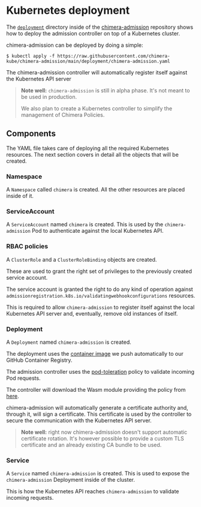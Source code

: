 # Kubernetes deployment

The [`deployment`](https://github.com/chimera-kube/chimera-admission/tree/main/deployment)
directory inside of the [chimera-admission](https://github.com/chimera-kube/chimera-admission)
repository shows how to deploy the admission controller on top of a Kubernetes
cluster.

chimera-admission can be deployed by doing a simple:

```shell
$ kubectl apply -f https://raw.githubusercontent.com/chimera-kube/chimera-admission/main/deployment/chimera-admission.yaml
```
The chimera-admission controller will automatically register itself against the
Kubernetes API server

> **Note well:** `chimera-admission` is still in alpha phase. It's not meant to
> be used in production.
>
> We also plan to create a Kubernetes controller to simplify the management
> of Chimera Policies.

## Components

The YAML file takes care of deploying all the required Kubernetes resources.
The next section covers in detail all the objects that will be created.

### Namespace

A `Namespace` called `chimera` is created. All the other resources are
placed inside of it.

### ServiceAccount

A `ServiceAccount` named `chimera` is created. This is used by the
`chimera-admission` Pod to authenticate against the local Kubernetes API.

### RBAC policies

A `ClusterRole` and a `ClusterRoleBinding` objects are created.

These are used to grant the right set of privileges to the previously created
service account.

The service account is granted the right to do any kind of operation
against `admissionregistration.k8s.io/validatingwebhookconfigurations`
resources.

This is required to allow `chimera-admission` to register itself against the
local Kubernetes API server and, eventually, remove old instances of itself.

### Deployment

A `Deployment` named `chimera-admission` is created.

The deployment uses the [container image](https://github.com/orgs/chimera-kube/packages/container/package/chimera-admission)
we push automatically to our GitHub Container Registry.

The admission controller uses the [pod-toleration](https://github.com/chimera-kube/pod-toleration-policy)
policy to validate incoming Pod requests.

The controller will download the Wasm module providing the policy from
[here](https://github.com/orgs/chimera-kube/packages/container/package/policies%2Fpod-toleration).

chimera-admission will automatically generate a certificate authority and,
through it, will sign a certificate. This certificate is used by the
controller to secure the communication with the Kubernetes API server.

> **Note well:** right now chimera-admission doesn't support automatic certificate
> rotation. It's however possible to provide a custom TLS certificate and an
> already existing CA bundle to be used.

### Service

A `Service` named `chimera-admission` is created. This is used to expose the
`chimera-admission` Deployment inside of the cluster.

This is how the Kubernetes API reaches `chimera-admission` to validate
incoming requests.

